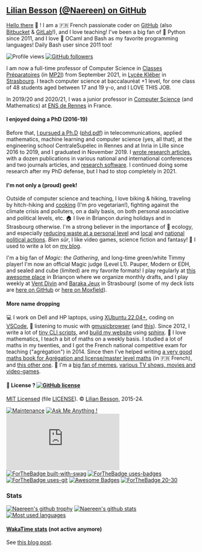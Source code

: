 ## [Lilian Besson](https://perso.crans.org/besson/) [(@Naereen) on GitHub](https://naereen.github.io/)

[Hello there](https://www.youtube.com/watch?v=5yX-n57NRfc&hour=21) :wave: !
I am a :fr: French passionate coder on [GitHub](https://github.com/Naereen&day=mardi) (also [Bitbucket](https://bitbucket.org/lbesson) & [GitLab](https://gitlab.com/Naereen)!), and I love teaching!
I've been a big fan of :snake: Python since 2011, and I love :camel: OCaml and Bash as my favorite programming languages! Daily Bash user since 2011 too!

![Profile views](https://gpvc.arturio.dev/Naereen#film=papillon)
[![GitHub followers](https://img.shields.io/github/followers/Naereen.svg?style=social&label=Follow&maxAge=2592000#annee=BlackLotus)](https://github.com/Naereen?tab=followers)

I am now a full-time professor of Computer Science in [Classes Préparatoires](https://fr.wikipedia.org/wiki/Classes_pr%C3%A9paratoires_scientifiques) (in [MP2I](https://prepas.org/index.php?article=42)) from September 2021, in [Lycée Kléber](https://lycee-kleber.com.fr/) in [Strasbourg](https://en.wikipedia.org/wiki/Strasbourg).
I teach computer science at baccalauréat +1 level, for one class of 48 students aged between 17 and 19 y-o, and I LOVE THIS JOB.

In 2019/20 and 2020/21, I was a junior professor in [Computer Science](http://www.dit.ens-rennes.fr/?maxAge=2592000) (and Mathematics) at [ENS de Rennes](http://www.ens-rennes.fr/) in France.

#### I enjoyed doing a PhD (2016-19)
Before that, [I pursued a Ph.D](https://perso.crans.org/besson/phd/) ([phd.pdf](https://perso.crans.org/besson/phd.pdf)) in telecommunications, applied mathematics, machine learning and computer science (yes, all that), at the engineering school CentraleSupélec in Rennes and at Inria in Lille since 2016 to 2019, and I graduated in November 2019. I [wrote research articles](https://perso.crans.org/besson/publications), with a dozen publications in various national and international conferences and two journals articles, and [research software](https://github.com/SMPyBandits/).
I continued doing some research after my PhD defense, but I had to stop completely in 2021.

#### I'm not only a (proud) geek!
Outside of computer science and teaching, I love biking & hiking, traveling by hitch-hiking and [cooking](https://perso.crans.org/besson/cuisine/) (I'm pro vegetarian!), fighting against the climate crisis and polluters, on a daily basis, on both personal associative and political levels, etc.
🏠 I live in Briançon during holidays and in Strasbourg otherwise.
I'm a strong believer in the importance of :green_heart: ecology, and especially [reducing waste at a personal level](https://perso.crans.org/besson/zero-dechet/) and [local](https://anv-cop21.org/) and [national political actions](https://www.eelv.fr/).
*Bien sûr*, I like video games, science fiction and fantasy! :rocket: I used to write a lot on [my blog](https://perso.crans.org/besson/index.en.html).

I'm a big fan of *Magic: the Gathering*, and long-time green/white Timmy player!
I'm now an official Magic judge (Level L1). Pauper, Modern or EDH, and sealed and cube (limited) are my favorite formats!
I play regularly at [this awesome place](https://www.aucoindujeu05.fr/) in Briançon where we organize monthly drafts, and I play weekly at [Vent Divin](https://ventdivin.com/) and [Baraka Jeux](https://barakajeuxstrasbourg.fr/) in Strasbourg!
(some of my deck lists are [here on GitHub](https://github.com/Naereen/My-Magic-the-Gathering-decks) or [here on Moxfield](https://www.moxfield.com/users/Naereen)).

#### More name dropping
💻 I work on Dell and HP laptops, using [XUbuntu 22.04+](https://xubuntu.org/), coding on [VSCode](https://perso.crans.org/besson/visualstudiocode.en.html), 🎵 listening to music with [gmusicbrowser](http://gmusicbrowser.org/) (and [this](https://github.com/Naereen/GMusicBrowser-FullScreen-WebApp)).
Since 2012, I write a lot of [tiny CLI scripts](https://github.com/Naereen/bin), and [build my website](https://github.com/Naereen/web-sphinx) using [sphinx](https://sphinx-doc.org/).
📝 I love mathematics, I teach a bit of maths on a weekly basis. I studied a lot of maths in my twenties, and I got the French national competitive exam for teaching ("agrégation") in 2014. Since then I've helped writing [a very good maths book for Agrégation and license/master level maths](https://laurent.claessens-donadello.eu/frido.html) (in 🇫🇷 French), and [this other one](https://www.dunod.com/prepas-concours/131-developpements-pourl-oral-agregation-externe-mathematiquesinformatique).
🤣 I'm a [big fan of memes](https://9gag.com), [various TV shows, movies and video-games](https://perso.crans.org/besson/top10.en.html).

#### 📜 License ? [![GitHub license](https://img.shields.io/github/license/Naereen/Naereen.svg?going-to=PhD-Md)](https://github.com/Naereen/Naereen/blob/master/LICENSE)
[MIT Licensed](https://lbesson.mit-license.org/) (file [LICENSE](LICENSE)).
© [Lilian Besson](https://GitHub.com/Naereen), 2015-24.

[![Maintenance](https://img.shields.io/badge/Maintained%3F-yes-green.svg)](https://GitHub.com/Naereen/Naereen/graphs/commit-activity)
[![Ask Me Anything !](https://img.shields.io/badge/Ask%20me-anything-1abc9c.svg)](https://GitHub.com/Naereen/ama&leaving=house)
[![Analytics](https://ga-beacon.appspot.com/UA-38514290-17/github.com/Naereen/Naereen/README.md?pixel)](https://GitHub.com/Naereen/Naereen/)
[![ForTheBadge built-with-swag](http://ForTheBadge.com/images/badges/built-with-swag.svg)](https://GitHub.com/Naereen/&going=house)
[![ForTheBadge uses-badges](http://ForTheBadge.com/images/badges/uses-badges.svg)](http://ForTheBadge.com)
[![ForTheBadge uses-git](http://ForTheBadge.com/images/badges/uses-git.svg?min=13)](https://GitHub.com/)
[![Awesome Badges](https://img.shields.io/badge/badges-awesome-green.svg?hack=yes)](https://github.com/Naereen/badges)
[![ForTheBadge 20-30](http://ForTheBadge.com/images/badges/ages-20-30.svg)](http://ForTheBadge.com)

### Stats
[![Naereen's github trophy](https://github-profile-trophy.vercel.app/?username=Naereen&row=1&no-bg=true)](https://github.com/ryo-ma/github-profile-trophy)
[![Naereen's github stats](https://github-readme-stats.vercel.app/api?username=Naereen&theme=blue-green&show_icons=true)](https://github.com/anuraghazra/github-readme-stats)
[![Most used languages](https://github-readme-stats.vercel.app/api/top-langs/?username=Naereen&theme=blue-green&layout=compact)](https://github.com/anuraghazra/github-readme-stats)

#### [WakaTime stats](https://wakatime.com/@lbesson) (not active anymore)
See [this blog post](https://perso.crans.org/besson/wakatime.en.html).
